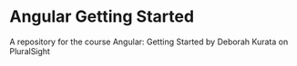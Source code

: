 # Angular Getting Started
 A repository for the course Angular: Getting Started by Deborah Kurata on PluralSight